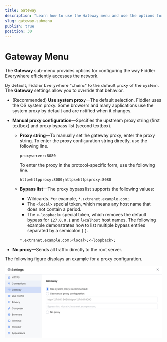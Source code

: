 ```yaml
---
title: Gateway
description: "Learn how to use the Gateway menu and use the options for advanced proxy setup in the Fiddler Everywhere web-debugging HTTP-proxy client."
slug: gateway-submenu
publish: true
position: 30
---
```


# Gateway Menu

The **Gateway** sub-menu provides options for configuring the way Fiddler Everywhere efficiently accesses the network.

By default, Fiddler Everywhere "chains" to the default proxy of the system. The **Gateway** settings allow you to override that behavior.

- (Recommended) **Use system proxy**&mdash;The default selection. Fiddler uses the OS system proxy. Some browsers and many applications use the system proxy by default and are notified when it changes.

- **Manual proxy configuration**&mdash;Specifies the upstream proxy string (first textbox) and proxy bypass list (second textbox).

    - **Proxy string**&mdash;To manually set the gateway proxy, enter the proxy string.
        To enter the proxy configuration string directly, use the following line.
        ```curl
        proxyserver:8080
        ```
        To enter the proxy in the protocol-specific form, use the following line.
        ```curl
        http=httpproxy:8080;https=httpsproxy:8080
        ```

    - **Bypass list**&mdash;The proxy bypass list supports the following values:
        - Wildcards. For example, `*.extranet.example.com;`.
        - The `<local>` special token, which means any host name that does not contain a period.
        - The `<-loopback>` special token, which removes the default bypass for `127.0.0.1` and `localhost` host names. The following example demonstrates how to list multiple bypass entries separated by a semicolon (`;`).
        ```curl
        *.extranet.example.com;<local>;<-loopback>;
        ```

- **No proxy**&mdash;Sends all traffic directly to the root server.

The following figure displays an example for a proxy configuration.

![Example manual proxy configuration](./images/settings-gateway.png)
